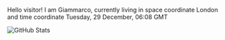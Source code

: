 Hello visitor! I am Giammarco, currently living in space coordinate London and time coordinate Tuesday, 29 December, 06:08 GMT

![GitHub Stats](https://github-readme-stats.vercel.app/api?username=grcasanova)

